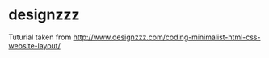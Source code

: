 # designzzz


Tuturial taken from http://www.designzzz.com/coding-minimalist-html-css-website-layout/
